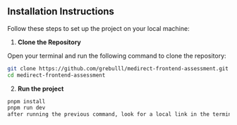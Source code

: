 ## Installation Instructions

Follow these steps to set up the project on your local machine:

1. **Clone the Repository**

Open your terminal and run the following command to clone the repository:

```bash
git clone https://github.com/grebulll/medirect-frontend-assessment.git
cd medirect-frontend-assessment
```

2. **Run the project**

```bash
pnpm install
pnpm run dev
after running the previous command, look for a local link in the terminal output (it will look similar to http://localhost:5173/). Copy that link to access your project in a web browser.
```
